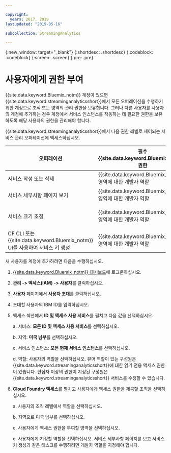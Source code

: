 ```yaml
---

copyright:
  years: 2017, 2019
lastupdated: "2019-05-16"

subcollection: StreamingAnalytics

---
```


<!-- Attribute definitions -->
{:new_window: target="_blank"}
{:shortdesc: .shortdesc}
{:codeblock: .codeblock}
{:screen: .screen}
{:pre: .pre}

# 사용자에게 권한 부여

{{site.data.keyword.Bluemix_notm}} 계정이 있으면 {{site.data.keyword.streaminganalyticsshort}}에서 모든 오퍼레이션을 수행하기 위한 계정으로 조직 또는 영역의 관리 권한을 보유합니다. 그러나 다른 사용자를 사용자의 계정에 추가하는 경우 계정에서 서비스 인스턴스를 작동하는 데 필요한 권한을 보유하도록 해당 사용자의 권한을 관리해야 합니다.

{{site.data.keyword.streaminganalyticsshort}}에서 다음 권한 레벨로 제어되는 서비스 관리 오퍼레이션에 액세스하십시오.

|오퍼레이션 |필수 {{site.data.keyword.Bluemix_notm}} 권한 |필수 IAM 권한 |
|-----------|------------------------------|--------------------------|
|서비스 작성 또는 삭제 |{{site.data.keyword.Bluemix_notm}} 영역에 대한 개발자 역할 |없음 |
|서비스 세부사항 페이지 보기 |{{site.data.keyword.Bluemix_notm}} 영역에 대한 개발자 역할 |뷰어 이상 |
|서비스 크기 조정   |{{site.data.keyword.Bluemix_notm}} 영역에 대한 개발자 역할 |편집자 이상 |
|CF CLI 또는 {{site.data.keyword.Bluemix_notm}} UI를 사용하여 서비스 키 생성 |{{site.data.keyword.Bluemix_notm}} 영역에 대한 개발자 역할 |없음 |

새 사용자를 계정에 추가하려면 다음을 수행하십시오.

1.	[{{site.data.keyword.Bluemix_notm}} 대시보드](https://{DomainName})에 로그온하십시오.

2.	**관리 -> 액세스(IAM) -> 사용자**를 클릭하십시오.

3.	**사용자** 페이지에서 **사용자 초대**를 클릭하십시오.

4.	초대할 사용자의 IBM ID를 입력하십시오.

5.	액세스 섹션에서 **ID 및 액세스 사용 서비스**를 펼치고 다음 값을 선택하십시오.

	a.	서비스: **모든 ID 및 액세스 사용 서비스**를 선택하십시오.

	b.	지역: **미국 남부**를 선택하십시오.

	c.	서비스 인스턴스: **모든 현재 서비스 인스턴스**를 선택하십시오.

	d.	역할: 사용자의 역할을 선택하십시오. 뷰어 역할이 있는 구성원은 {{site.data.keyword.streaminganalyticsshort}}에 대한 읽기 전용 액세스 권한이 있습니다. 편집자 이상의 권한이 지정된 구성원은 {{site.data.keyword.streaminganalyticsshort}} 서비스를 수정할 수 있습니다.

6.	**Cloud Foundry 액세스**를 펼치고 사용자에게 액세스 권한을 제공할 조직을 선택하십시오.

	a. 사용자의 조직 레벨에서 역할을 선택하십시오.

	b.	지역으로 미국 남부를 선택하십시오.

	c.	사용자에게 액세스 권한을 부여할 영역을 선택하십시오.

	e.	사용자에게 지정할 역할을 선택하십시오. 서비스 세부사항 페이지를 보고 서비스 키 생성과 같은 태스크를 수행하려면 개발자 역할을 지정해야 합니다.
